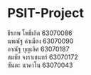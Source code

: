 # PSIT-Project
ธีรภพ โพธิ์เกิด 63070086 \
นพณัฐ คำเมือง 63070090 \
อาณัฐ บุญเลิศ 63070187 \
สมชัย จงราเชนทร์ 63070172 \
ซันตะ นาคาโน 63070043
